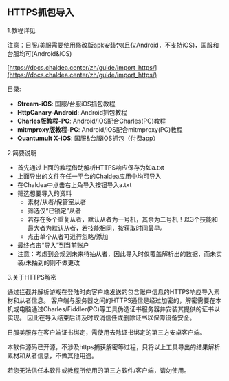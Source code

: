 ## HTTPS抓包导入

1.教程详见

注意：日服/美服需要使用修改版apk安装包(且仅Android，不支持iOS)，国服和台服均可(Android&iOS)

[https://docs.chaldea.center/zh/guide/import_https/](https://docs.chaldea.center/zh/guide/import_https/)

目录:
- **Stream-iOS**: 国服/台服iOS抓包教程
- **HttpCanary-Android**: Android抓包教程
- **Charles版教程-PC**: Android/iOS配合Charles(PC)教程
- **mitmproxy版教程-PC**: Android/iOS配合mitmproxy(PC)教程
- **Quantumult X-iOS**: 国服&台服iOS抓包（付费app）


2.简要说明

- 首先通过上面的教程借助解析HTTPS响应保存为如a.txt
- 上面导出的文件在任一平台的Chaldea应用中均可导入
- 在Chaldea中点击右上角导入按钮导入a.txt
- 筛选想要导入的资料
    - 素材/从者/保管室从者
    - 筛选仅“已锁定”从者
    - 若存在多个重复从者，默认从者为一号机，其余为二号机！以3个技能和最大者为默认从者，若技能相同，按获取时间最早。
    - 点击单个从者可进行忽略/添加
- 最终点击“导入”到当前账户
- 注意：考虑到会规划未来待抽从者，因此导入时仅覆盖解析出的数据，而未实装/未抽到的则不做更改

3.关于HTTPS解密

通过拦截并解析游戏在登陆时向客户端发送的包含账户信息的HTTPS响应导入素材和从者信息。 客户端与服务器之间的HTTPS通信是经过加密的，解密需要在本机或电脑通过Charles/Fiddler(PC)等工具伪造证书服务器并安装其提供的证书以实现。 因此在导入结束后请及时取消信任或删除证书以保障设备安全。

日服美服存在客户端证书绑定，需使用去除证书绑定的第三方安卓客户端。

本软件源码已开源，不涉及https捕获解密等过程，只将以上工具导出的结果解析素材和从者信息，不做其他用途。

若您无法信任本软件或教程所使用的第三方软件/客户端，请勿使用。
